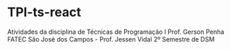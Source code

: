 # TPI-ts-react
Atividades da disciplina de Técnicas de Programação I
Prof. Gerson Penha
FATEC São José dos Campos - Prof. Jessen Vidal
2º Semestre de DSM